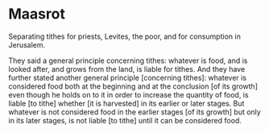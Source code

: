 # Maasrot
Separating tithes for priests, Levites, the poor, and for consumption in Jerusalem.

They said a general principle concerning tithes: whatever is food, and is looked after, and grows from the land, is liable for tithes. And they have further stated another general principle [concerning tithes]: whatever is considered food both at the beginning and at the conclusion [of its growth] even though he holds on to it in order to increase the quantity of food, is liable [to tithe] whether [it is harvested] in its earlier or later stages. But whatever is not considered food in the earlier stages [of its growth] but only in its later stages, is not liable [to tithe] until it can be considered food.
